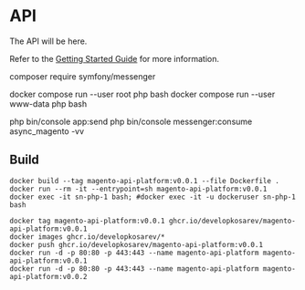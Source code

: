 # API

The API will be here.

Refer to the [Getting Started Guide](https://api-platform.com/docs/distribution) for more information.

composer require symfony/messenger

docker compose run --user root php bash
docker compose run --user www-data php bash

php bin/console app:send
php bin/console messenger:consume async_magento -vv

## Build
```
docker build --tag magento-api-platform:v0.0.1 --file Dockerfile .
docker run --rm -it --entrypoint=sh magento-api-platform:v0.0.1
docker exec -it sn-php-1 bash; #docker exec -it -u dockeruser sn-php-1 bash

docker tag magento-api-platform:v0.0.1 ghcr.io/developkosarev/magento-api-platform:v0.0.1
docker images ghcr.io/developkosarev/*
docker push ghcr.io/developkosarev/magento-api-platform:v0.0.1
docker run -d -p 80:80 -p 443:443 --name magento-api-platform magento-api-platform:v0.0.1
docker run -d -p 80:80 -p 443:443 --name magento-api-platform magento-api-platform:v0.0.2
```     
